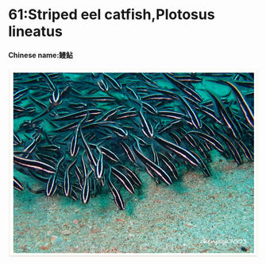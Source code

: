 # 61:Striped eel catfish,Plotosus lineatus

#### Chinese name:鳗鲇

![](../../.gitbook/assets/striped-eel-catfish.jpg)

